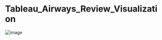 # Tableau_Airways_Review_Visualization

![image](https://github.com/user-attachments/assets/db611ade-ee80-4a3d-952e-8e4e4f345b5c)

